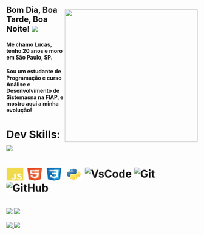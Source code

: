 <img style="margin-top: 40px;" align="right" width="350px" height="350px" src="https://media.discordapp.net/attachments/1114706913716871171/1119434005285175346/gif_programacao.gif?width=455&height=455">

## Bom Dia, Boa Tarde, Boa Noite! <img src="https://media.giphy.com/media/f9jQLaKJJl6dL0AmmZ/giphy.gif" width="30px">

#### Me chamo Lucas, tenho 20 anos e moro em São Paulo, SP.
#### Sou um estudante de Programação  e curso Análise e Desenvolvimento de Sistemasna na FIAP, e mostro aqui a minha evolução! 

##

<h1> Dev Skills: <img src="https://media.giphy.com/media/fvT2uzkzsSWmmkvl5g/giphy.gif" width="35px"> 
<div style="display: inline_block"><br>
  <img align="center" alt="Js" height="35" width="45" src="https://raw.githubusercontent.com/devicons/devicon/master/icons/javascript/javascript-plain.svg">
  <img align="center" alt="HTML" height="35" width="45" src="https://raw.githubusercontent.com/devicons/devicon/master/icons/html5/html5-original.svg">
  <img align="center" alt="CSS" height="35" width="45" src="https://raw.githubusercontent.com/devicons/devicon/master/icons/css3/css3-original.svg">
  <img align="center" alt="Python" height="35" width="45" src="https://raw.githubusercontent.com/devicons/devicon/master/icons/python/python-original.svg">
  <img align="center" alt="VsCode" height="35" width="45" src="https://cdn.jsdelivr.net/gh/devicons/devicon/icons/vscode/vscode-original-wordmark.svg">
  <img align="center" alt="Git" height="40" width="50" src="https://git-scm.com/images/logos/downloads/Git-Logo-White.svg">
  <img align="center" alt="GitHub" height="35" width="45" src="https://cdn.jsdelivr.net/gh/devicons/devicon/icons/github/github-original-wordmark.svg" style="background-color: white; border-radius: 7px;">
</div>
  
</h1>
<br>

<div> 
  <a href = "mailto:lucaspetroni2010@icloud.com"><img src="https://img.shields.io/badge/-iCloud Email-%23333?style=for-the-badge&logo=apple&logoColor=white" target="_blank"></a>
  <a href="https://www.linkedin.com/in/lucas-petroni-" target="_blank"><img src="https://img.shields.io/badge/LinkedIn-0077B5?style=for-the-badge&logo=linkedin&logoColor=white" target="_blank" ></a> 
</div>

<br>

<div>
  <a href="https://github.com/LucasPetroni">
  <img heigt="180em" width="42%" src="https://github-readme-stats.vercel.app/api?username=LucasPetroni&show_icons=true&theme=tokyonight"/>
  <img heigt="180em" width="32%" src="https://github-readme-stats.vercel.app/api/top-langs/?username=LucasPetroni&layout=compact&langs_count=16&theme=tokyonight"/>
</div>  





